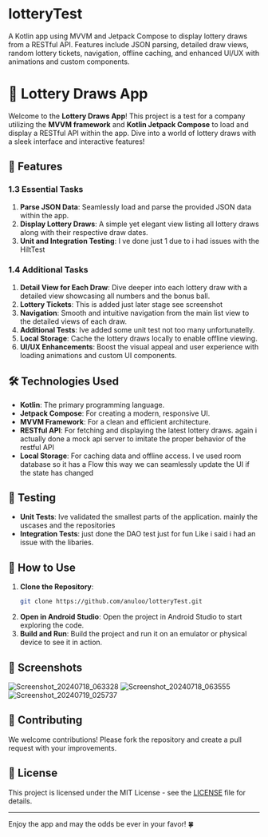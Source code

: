 # lotteryTest
A Kotlin app using MVVM and Jetpack Compose to display lottery draws from a RESTful API. Features include JSON parsing, detailed draw views, random lottery tickets, navigation, offline caching, and enhanced UI/UX with animations and custom components.


# 🎲 Lottery Draws App

Welcome to the **Lottery Draws App**! This project is a test for a company utilizing the **MVVM framework** and **Kotlin Jetpack Compose** to load and display a RESTful API within the app. Dive into a world of lottery draws with a sleek interface and interactive features!

## 🚀 Features

### 1.3 Essential Tasks

1. **Parse JSON Data**: Seamlessly load and parse the provided JSON data within the app.
2. **Display Lottery Draws**: A simple yet elegant view listing all lottery draws along with their respective draw dates.
3. **Unit and Integration Testing**: I ve done just 1 due to i had issues with the HiltTest

### 1.4 Additional Tasks

1. **Detail View for Each Draw**: Dive deeper into each lottery draw with a detailed view showcasing all numbers and the bonus ball.
2. **Lottery Tickets**: This is added just later stage see screenshot
3. **Navigation**: Smooth and intuitive navigation from the main list view to the detailed views of each draw.
4. **Additional Tests**: Ive added some unit test not too many unfortunatelly.
5. **Local Storage**: Cache the lottery draws locally to enable offline viewing.
6. **UI/UX Enhancements**: Boost the visual appeal and user experience with loading animations and custom UI components.

## 🛠 Technologies Used

- **Kotlin**: The primary programming language.
- **Jetpack Compose**: For creating a modern, responsive UI.
- **MVVM Framework**: For a clean and efficient architecture.
- **RESTful API**: For fetching and displaying the latest lottery draws. again i actually done a mock api server to imitate the proper behavior of the restful API
- **Local Storage**: For caching data and offline access. I ve used room database so it has a Flow<List> this way we can seamlessly update the UI if the state has changed

## 🧪 Testing

- **Unit Tests**: Ive validated the smallest parts of the application. mainly the uscases and the repositories
- **Integration Tests**: just done the DAO test just for fun Like i said i had an issue with the libaries.

## 📲 How to Use

1. **Clone the Repository**:
    ```sh
    git clone https://github.com/anuloo/lotteryTest.git
    ```
2. **Open in Android Studio**: Open the project in Android Studio to start exploring the code.
3. **Build and Run**: Build the project and run it on an emulator or physical device to see it in action.

## 📸 Screenshots

![Screenshot_20240718_063328](https://github.com/user-attachments/assets/edf02dcb-28d9-4028-9d55-2e6093b67952)
![Screenshot_20240718_063555](https://github.com/user-attachments/assets/94b8df03-b613-4a20-a5a1-94f3b88b1779)
![Screenshot_20240719_025737](https://github.com/user-attachments/assets/767c5d2a-5191-4719-b23f-6307371b4369)



## 🤝 Contributing

We welcome contributions! Please fork the repository and create a pull request with your improvements.

## 📄 License

This project is licensed under the MIT License - see the [LICENSE](LICENSE) file for details.

---

Enjoy the app and may the odds be ever in your favor! 🍀


